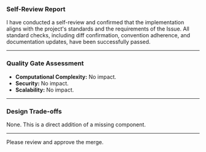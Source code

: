 ### Self-Review Report

I have conducted a self-review and confirmed that the implementation aligns with the project's standards and the requirements of the Issue. All standard checks, including diff confirmation, convention adherence, and documentation updates, have been successfully passed.

---

### Quality Gate Assessment

- **Computational Complexity:** No impact.
- **Security:** No impact.
- **Scalability:** No impact.

---

### Design Trade-offs

None. This is a direct addition of a missing component.

---
Please review and approve the merge.